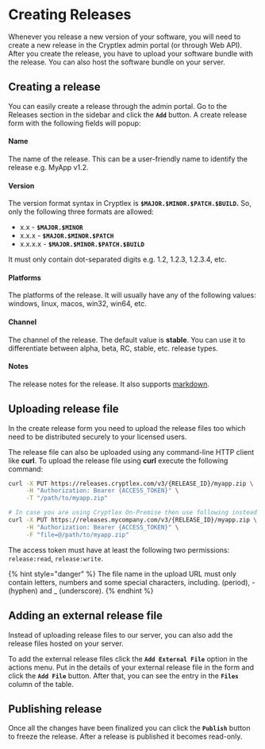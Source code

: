 # Creating Releases

Whenever you release a new version of your software, you will need to create a new release in the Cryptlex admin portal (or through Web API). After you create the release, you have to upload your software bundle with the release. You can also host the software bundle on your server.

## Creating a release

You can easily create a release through the admin portal. Go to the Releases section in the sidebar and click the **`Add`** button. A create release form with the following fields will popup:&#x20;

#### Name

The name of the release. This can be a user-friendly name to identify the release e.g. MyApp v1.2.

#### Version

The version format syntax in Cryptlex is **`$MAJOR.$MINOR.$PATCH.$BUILD`.** So, only the following three formats are allowed:

* x.x - **`$MAJOR.$MINOR`**
* x.x.x - **`$MAJOR.$MINOR.$PATCH`**
* x.x.x.x - **`$MAJOR.$MINOR.$PATCH.$BUILD`**

&#x20;It must only contain dot-separated digits e.g. 1.2, 1.2.3, 1.2.3.4, etc.

#### Platforms

The platforms of the release. It will usually have any of the following values: windows, linux, macos, win32, win64, etc.

#### Channel

The channel of the release. The default value is **stable**. You can use it to differentiate between alpha, beta, RC, stable, etc. release types.

#### Notes

The release notes for the release. It also supports [markdown](https://www.markdownguide.org/basic-syntax).

## Uploading release file

In the create release form you need to upload the release files too which need to be distributed securely to your licensed users.

The release file can also be uploaded using any command-line HTTP client like **curl**. To upload the release file using **curl** execute the following command:

```bash
curl -X PUT https://releases.cryptlex.com/v3/{RELEASE_ID}/myapp.zip \
     -H "Authorization: Bearer {ACCESS_TOKEN}" \
     -T "/path/to/myapp.zip"

# In case you are using Cryptlex On-Premise then use following instead
curl -X PUT https://releases.mycompany.com/v3/{RELEASE_ID}/myapp.zip \
     -H "Authorization: Bearer {ACCESS_TOKEN}" \
     -F "file=@/path/to/myapp.zip"
```

The access token must have at least the following two permissions: `release:read`, `release:write`.

{% hint style="danger" %}
The file name in the upload URL must only contain letters, numbers and some special characters, including. (period), - (hyphen) and \_ (underscore).
{% endhint %}

## Adding an external release file

Instead of uploading release files to our server, you can also add the release files hosted on your server.

To add the external release files click the **`Add External File`** option in the actions menu. Put in the details of your external release file in the form and click the **`Add File`** button. After that, you can see the entry in the **`Files`** column of the table.

## Publishing release

Once all the changes have been finalized you can click the **`Publish`** button to freeze the release. After a release is published it becomes read-only.
